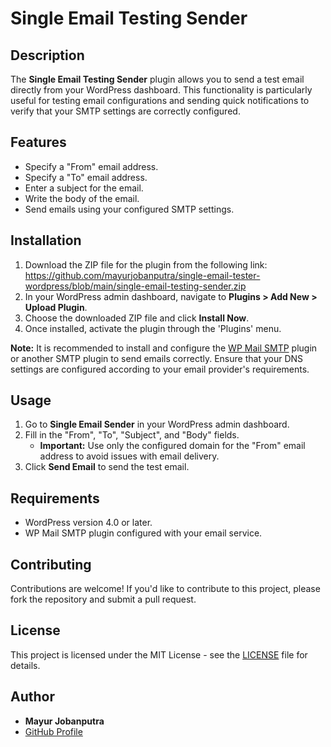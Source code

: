 # Single Email Testing Sender

## Description

The **Single Email Testing Sender** plugin allows you to send a test email directly from your WordPress dashboard. This functionality is particularly useful for testing email configurations and sending quick notifications to verify that your SMTP settings are correctly configured.

## Features

- Specify a "From" email address.
- Specify a "To" email address.
- Enter a subject for the email.
- Write the body of the email.
- Send emails using your configured SMTP settings.

## Installation

1. Download the ZIP file for the plugin from the following link: https://github.com/mayurjobanputra/single-email-tester-wordpress/blob/main/single-email-testing-sender.zip
2. In your WordPress admin dashboard, navigate to **Plugins > Add New > Upload Plugin**.
3. Choose the downloaded ZIP file and click **Install Now**.
4. Once installed, activate the plugin through the 'Plugins' menu.

**Note:** It is recommended to install and configure the [WP Mail SMTP](https://en-ca.wordpress.org/plugins/wp-mail-smtp/) plugin or another SMTP plugin to send emails correctly. Ensure that your DNS settings are configured according to your email provider's requirements.

## Usage

1. Go to **Single Email Sender** in your WordPress admin dashboard.
2. Fill in the "From", "To", "Subject", and "Body" fields. 
   - **Important:** Use only the configured domain for the "From" email address to avoid issues with email delivery.
3. Click **Send Email** to send the test email.

## Requirements

- WordPress version 4.0 or later.
- WP Mail SMTP plugin configured with your email service.

## Contributing

Contributions are welcome! If you'd like to contribute to this project, please fork the repository and submit a pull request.

## License

This project is licensed under the MIT License - see the [LICENSE](LICENSE) file for details.

## Author

- **Mayur Jobanputra**
- [GitHub Profile](https://github.com/mayurjobanputra)
